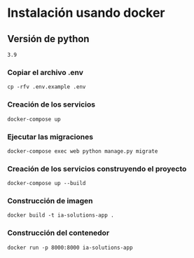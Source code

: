 # Instalación usando docker

## Versión de python

`3.9`

### Copiar el archivo .env

`cp -rfv .env.example .env`

### Creación de los servicios

`docker-compose up`

### Ejecutar las migraciones

`docker-compose exec web python manage.py migrate`

### Creación de los servicios construyendo el proyecto
`docker-compose up --build`


### Construcción de imagen

`docker build -t ia-solutions-app .`

### Construcción del contenedor

`docker run -p 8000:8000 ia-solutions-app`

